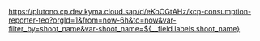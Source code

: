 https://plutono.cp.dev.kyma.cloud.sap/d/eKoOGtAHz/kcp-consumption-reporter-teo?orgId=1&from=now-6h&to=now&var-filter_by=shoot_name&var-shoot_name=${__field.labels.shoot_name}